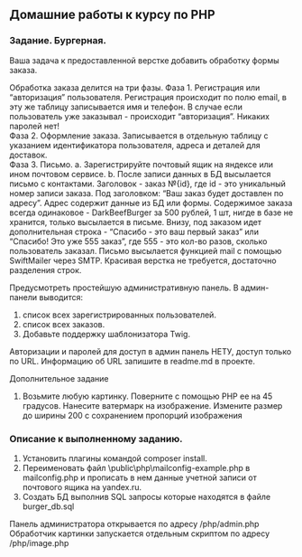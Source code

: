 ## Домашние работы к курсу по PHP
### Задание. Бургерная.
Ваша задача к предоставленной верстке добавить обработку формы заказа.  
 
Обработка заказа делится на три фазы. 
Фаза 1. Регистрация или “авторизация” пользователя. 
Регистрация происходит по полю email, в эту же таблицу записывается имя и телефон. В случае если пользователь уже заказывал - происходит “авторизация”. Никаких паролей нет!  
Фаза 2. Оформление заказа. 
Записывается в отдельную таблицу с указанием идентификатора пользователя, адреса и деталей для доставок.  
Фаза 3. Письмо.
a. Зарегистрируйте почтовый ящик на яндексе или ином почтовом сервисе.
b. После записи данных в БД высылается письмо с контактами. Заголовок - заказ №{id}, где id - это уникальный номер записи заказа. Под заголовком: “Ваш заказ будет доставлен по адресу”. Адрес содержит данные из БД или формы. Содержимое заказа всегда одинаковое - DarkBeefBurger за 500 рублей, 1 шт, нигде в базе не хранится, только высылается в письме. Внизу, под заказом идет дополнительная строка - “Спасибо - это ваш первый заказ” или “Спасибо! Это уже 555 заказ”, где 555 - это кол-во разов, сколько пользователь заказал. Письмо высылается функцией mail с помощью SwiftMailer через SMTP. Красивая верстка не требуется, достаточно разделения строк.

Предусмотреть простейшую административную панель. В админ-панели выводится: 
1. список всех зарегистрированных пользователей.
2. список всех заказов.
3. Добавьте поддержку шаблонизатора Twig.

Авторизации и паролей для доступ в админ панель НЕТУ, доступ только по URL. Информацию об URL запишите в readme.md в проекте.

Дополнительное задание
1. Возьмите любую картинку. Поверните с помощью PHP ее на 45 градусов. Нанесите ватермарк на изображение. Измените размер до ширины 200 с сохранением пропорций изображения

### Описание к выполненному заданию.
1. Установить плагины командой composer install.
2. Переименовать файл \public\php\mailconfig-example.php в mailconfig.php и прописать в нем данные учетной записи от почтового ящика на yandex.ru.
3. Создать БД выполнив SQL запросы которые находятся в файле burger_db.sql

Панель администратора открывается по адресу <sitename>/php/admin.php
Обработчик картинки запускается отдельным скриптом по адресу <sitename>/php/image.php